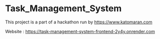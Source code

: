 # Task_Management_System

 This project is a part of a hackathon run by
 https://www.katomaran.com


Website : https://task-management-system-frontend-2y4y.onrender.com
